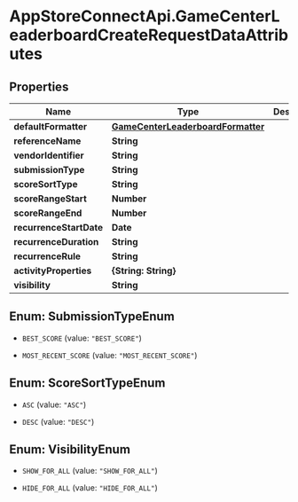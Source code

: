 # AppStoreConnectApi.GameCenterLeaderboardCreateRequestDataAttributes

## Properties

Name | Type | Description | Notes
------------ | ------------- | ------------- | -------------
**defaultFormatter** | [**GameCenterLeaderboardFormatter**](GameCenterLeaderboardFormatter.md) |  | 
**referenceName** | **String** |  | 
**vendorIdentifier** | **String** |  | 
**submissionType** | **String** |  | 
**scoreSortType** | **String** |  | 
**scoreRangeStart** | **Number** |  | [optional] 
**scoreRangeEnd** | **Number** |  | [optional] 
**recurrenceStartDate** | **Date** |  | [optional] 
**recurrenceDuration** | **String** |  | [optional] 
**recurrenceRule** | **String** |  | [optional] 
**activityProperties** | **{String: String}** |  | [optional] 
**visibility** | **String** |  | [optional] 



## Enum: SubmissionTypeEnum


* `BEST_SCORE` (value: `"BEST_SCORE"`)

* `MOST_RECENT_SCORE` (value: `"MOST_RECENT_SCORE"`)





## Enum: ScoreSortTypeEnum


* `ASC` (value: `"ASC"`)

* `DESC` (value: `"DESC"`)





## Enum: VisibilityEnum


* `SHOW_FOR_ALL` (value: `"SHOW_FOR_ALL"`)

* `HIDE_FOR_ALL` (value: `"HIDE_FOR_ALL"`)




